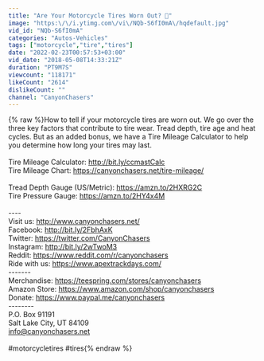 ```yaml
---
title: "Are Your Motorcycle Tires Worn Out? 👻"
image: "https:\/\/i.ytimg.com\/vi\/NQb-S6fI0mA\/hqdefault.jpg"
vid_id: "NQb-S6fI0mA"
categories: "Autos-Vehicles"
tags: ["motorcycle","tire","tires"]
date: "2022-02-23T00:57:53+03:00"
vid_date: "2018-05-08T14:33:21Z"
duration: "PT9M7S"
viewcount: "118171"
likeCount: "2614"
dislikeCount: ""
channel: "CanyonChasers"
---
```

{% raw %}How to tell if your motorcycle tires are worn out.  We go over the three key factors that contribute to tire wear. Tread depth, tire age and heat cycles. But as an added bonus, we have a Tire Mileage Calculator to help you determine how long your tires may last.<br /><br />Tire Mileage Calculator: <a rel="nofollow" target="blank" href="http://bit.ly/ccmastCalc">http://bit.ly/ccmastCalc</a><br />Tire Mileage Chart: <a rel="nofollow" target="blank" href="https://canyonchasers.net/tire-mileage/">https://canyonchasers.net/tire-mileage/</a><br /><br />Tread Depth Gauge (US/Metric): <a rel="nofollow" target="blank" href="https://amzn.to/2HXRG2C">https://amzn.to/2HXRG2C</a><br />Tire Pressure Gauge: <a rel="nofollow" target="blank" href="https://amzn.to/2HY4x4M">https://amzn.to/2HY4x4M</a><br /><br />----<br />Visit us: <a rel="nofollow" target="blank" href="http://www.canyonchasers.net/">http://www.canyonchasers.net/</a><br />Facebook: <a rel="nofollow" target="blank" href="http://bit.ly/2FbhAxK">http://bit.ly/2FbhAxK</a><br />Twitter: <a rel="nofollow" target="blank" href="https://twitter.com/CanyonChasers">https://twitter.com/CanyonChasers</a><br />Instagram: <a rel="nofollow" target="blank" href="http://bit.ly/2wTwoM3">http://bit.ly/2wTwoM3</a><br />Reddit: <a rel="nofollow" target="blank" href="https://www.reddit.com/r/canyonchasers">https://www.reddit.com/r/canyonchasers</a><br />Ride with us:  <a rel="nofollow" target="blank" href="https://www.apextrackdays.com/">https://www.apextrackdays.com/</a><br />-------<br />Merchandise: <a rel="nofollow" target="blank" href="https://teespring.com/stores/canyonchasers">https://teespring.com/stores/canyonchasers</a><br />Amazon Store: <a rel="nofollow" target="blank" href="https://www.amazon.com/shop/canyonchasers">https://www.amazon.com/shop/canyonchasers</a><br />Donate: <a rel="nofollow" target="blank" href="https://www.paypal.me/canyonchasers">https://www.paypal.me/canyonchasers</a><br />--------<br />P.O. Box 91191<br />Salt Lake City, UT 84109<br />info@canyonchasers.net<br /><br />#motorcycletires #tires{% endraw %}
